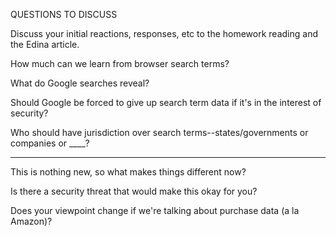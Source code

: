 QUESTIONS TO DISCUSS

Discuss your initial reactions, responses, etc to the homework reading and the Edina article.

How much can we learn from browser search terms?

What do Google searches reveal? 


Should Google be forced to give up search term data if it's in the interest of security? 

Who should have jurisdiction over search terms--states/governments or companies or ____? 

-----

This is nothing new, so what makes things different now? 

Is there a security threat that would make this okay for you?

Does your viewpoint change if we're talking about purchase data (a la Amazon)?